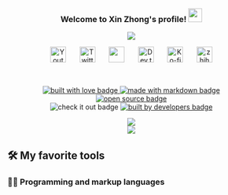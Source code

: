 <!-- 标题 -->
<h3 align="center">
  Welcome to Xin Zhong's profile!
  <img src="https://media.giphy.com/media/hvRJCLFzcasrR4ia7z/giphy.gif" width="28">
</h3>

<!--动画文字  -->
<!-- Typing SVG by DenverCoder1 - https://github.com/DenverCoder1/readme-typing-svg -->
<p align="center">
  <a href="https://github.com/DenverCoder1/readme-typing-svg"><img src="https://readme-typing-svg.herokuapp.com?size=24&center=true&color=FF4679&background=AAFF5000&width=500&height=40&lines=Hello%2C+nice+to+meet+here%F0%9F%98%81;Welcome+your+visit+%F0%9F%91%BE;Hope+to+get+your+Stars+%F0%9F%8C%9F"></a>
</p>

<!-- 社交平台 -->
<!-- Social icons section -->
<p align="center">
<!--  youtube  -->
  <a href="https://youtube.com/channel/UCzDXYobI-mUP5WgvA37er6A"><img width="32px" alt="Youtube" title="Youtube" src="https://www.youtube.com/s/desktop/5aa0c1f3/img/favicon_48x48.png"/></a>
  &#8287;&#8287;&#8287;&#8287;&#8287;
<!--   twitter -->
  <a href="https://mobile.twitter.com/Larry37722397"><img width="32px" alt="Twitter" title="Twitter" src="https://user-images.githubusercontent.com/75230173/166133135-cdd925ee-eeb3-414a-b6ce-c15cbd29d2b5.jpeg"/></a>
  &#8287;&#8287;&#8287;&#8287;&#8287;
<!--   kaggle -->
  <a href="https://www.kaggle.com/larryzxai" alt="Dev Pro Tips Discussion & Support Server"><img width="32px" src="https://user-images.githubusercontent.com/75230173/166133300-9c5d4b7e-ae3f-4ed5-81f3-a8c58a0862d0.jpeg"/></a>
  &#8287;&#8287;&#8287;&#8287;&#8287;
<!--  dev  -->
  <a href="https://dev.to/larryzx"><img width="32px" alt="Dev.to" title="DenverCoder1 Dev.to" src="https://dev-to-uploads.s3.amazonaws.com/uploads/logos/resized_logo_UQww2soKuUsjaOGNB38o.png"></a>
  &#8287;&#8287;&#8287;&#8287;&#8287;
<!--  ko-fi -->
  <a href="https://ko-fi.com/larry59868"><img width="32px" alt="Ko-fi" title="Buy me a coffee" src="https://i.imgur.com/PpLeD3K.png""/></a> 
  &#8287;&#8287;&#8287;&#8287;&#8287;
  <a href="https://www.zhihu.com/people/larry-19-22-31"><img width="32px" alt="zhihu" src="https://static.zhihu.com/heifetz/assets/apple-touch-icon-60.8f6c52aa.png"></a>
</p>

<br/>

  
<p align="center">
  <a href="https://github.com/Larry-zx" target="_blank" rel="noopener noreferrer">
    <img src="https://forthebadge.com/images/badges/built-with-love.svg" alt="built with love badge" />
 </a>
  <a href="https://github.com/Larry-zx" target="_blank" rel="noopener noreferrer">
    <img src="https://forthebadge.com/images/badges/made-with-markdown.svg" alt="made with markdown badge" />
 </a>
  <a href="https://github.com/Larry-zx" target="_blank" rel="noopener noreferrer">
    <img src="https://forthebadge.com/images/badges/open-source.svg" alt="open source badge" />
 </a>
 <br />
 <a  target="_blank" rel="noopener noreferrer">
    <img src="https://forthebadge.com/images/badges/check-it-out.svg" alt="check it out badge" />
 </a>
  <a href="https://github.com/Larry-zx" target="_blank" rel="noopener noreferrer">
    <img src="https://forthebadge.com/images/badges/built-by-developers.svg" alt="built by developers badge" />
 </a>
</p>

<div align=center>
  <a><img src ="https://github-readme-stats.vercel.app/api?username=Larry-zx&theme=tokyonight&show_icons=true)](https://github.com/anuraghazra/github-readme-stats"></a>
</div>


<div align=center>
  <a><img src="https://metrics.lecoq.io/Larry-zx?template=classic&base.community=0&base.repositories=0&base.metadata=0&languages=1"></a>
</div>

## 🛠️ My favorite tools

### 👨‍💻 Programming and markup languages
